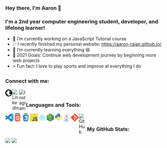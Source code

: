 ### Hey there, I'm Aaron 👋

### I'm a 2nd year computer engineering student, developer, and lifelong learner!
- 🔭 I’m currently working on a JavaScript Tutorial course
- :white_check_mark: I recently finished my personal website: https://aaron-rajan.github.io/
- 🌱 I’m currently learning everything :smile:
- 🥅 2021 Goals: Continue web development journey by beginning more web projects
- ⚡ Fun fact: I love to play sports and improve at everything I do

### Connect with me:

[<img align="left" alt="https://aaron-rajan.github.io/" width="22px" src="https://raw.githubusercontent.com/iconic/open-iconic/master/svg/globe.svg" />][1]
[<img align="left" alt="LinkedIn" width="22px" src="https://cdn.jsdelivr.net/npm/simple-icons@v3/icons/linkedin.svg" />][2]
[<img align="left" alt="Instagram" width="22px" src="https://cdn.jsdelivr.net/npm/simple-icons@v3/icons/instagram.svg" />][3]

<br/>

### Languages and Tools:

<img align="left" alt="Visual Studio Code" width="26px" src="https://raw.githubusercontent.com/github/explore/80688e429a7d4ef2fca1e82350fe8e3517d3494d/topics/visual-studio-code/visual-studio-code.png" />
<img align="left" alt="HTML5" width="26px" src="https://raw.githubusercontent.com/github/explore/80688e429a7d4ef2fca1e82350fe8e3517d3494d/topics/html/html.png" />
<img align="left" alt="CSS3" width="26px" src="https://raw.githubusercontent.com/github/explore/80688e429a7d4ef2fca1e82350fe8e3517d3494d/topics/css/css.png" />
<img align="left" alt="JavaScript" width="26px" src="https://raw.githubusercontent.com/github/explore/80688e429a7d4ef2fca1e82350fe8e3517d3494d/topics/javascript/javascript.png" />
<img align="left" alt="React" width="26px" src="https://raw.githubusercontent.com/github/explore/80688e429a7d4ef2fca1e82350fe8e3517d3494d/topics/react/react.png" />
<img align="left" alt="Node.js" width="26px" src="https://raw.githubusercontent.com/github/explore/80688e429a7d4ef2fca1e82350fe8e3517d3494d/topics/nodejs/nodejs.png" />
<img align="left" alt="Python" width="26px" src="https://raw.githubusercontent.com/izumin5210/emojipack-for-devicon/master/png/python.png" />
<img align="left" alt="Java" width="26px" src="https://raw.githubusercontent.com/izumin5210/emojipack-for-devicon/master/png/java.png" />
<img align="left" alt="Git" width="26px" src="https://raw.githubusercontent.com/izumin5210/emojipack-for-devicon/master/png/git.png" />
<img align="left" alt="GitHub" width="26px" src="https://camo.githubusercontent.com/ac28190b3bdb446d46b2760854ecec42927bd2ae802d0729c6b0e72449b56082/68747470733a2f2f6769746875622e6769746875626173736574732e636f6d2f696d616765732f6d6f64756c65732f6c6f676f735f706167652f4769744875622d4d61726b2e706e67" />

<br/>

### My GitHub Stats:

<img align="center" src="https://github-readme-stats.vercel.app/api?username=Aaron-Rajan&theme=tokyonight&show_icons=true&hide=prs&include_all_commits=true&hide_rank=true" /> <img align="center" src="https://github-readme-stats.vercel.app/api/top-langs/?username=Aaron-Rajan&layout=compact&theme=tokyonight&langs_count=6&cache_seconds=1800" />


<!-- Links -->
[1]: https://aaron-rajan.github.io/
[2]: https://www.linkedin.com/in/aaron-rajan/
[3]: https://www.instagram.com/rajan.aaron/

